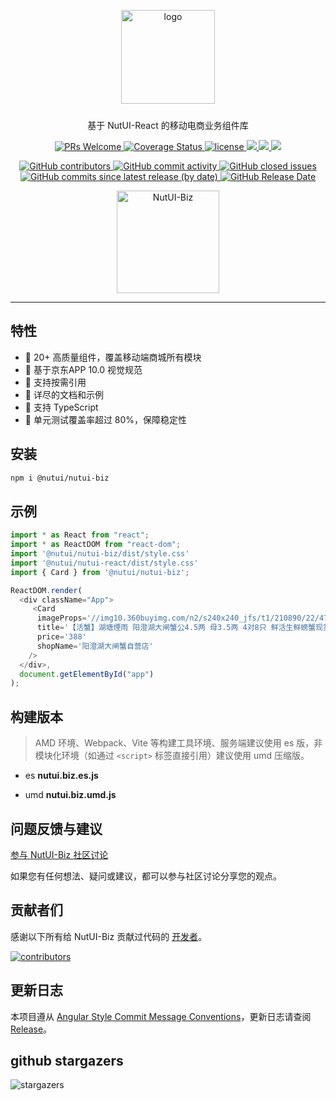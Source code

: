 
<p align="center">
    <img alt="logo" src="https://storage.360buyimg.com/nutui/nutui-biz/3x/0.0.8/logo-biz-red.676f7cb0.png" width="150" style="margin-bottom: 10px;">
</p>

<p align="center">基于 NutUI-React 的移动电商业务组件库</p>

<p align="center">
    <a href="http://makeapullrequest.com">
    <img src="https://img.shields.io/badge/PRs-welcome-brightgreen.svg?style=flat-square" alt="PRs Welcome">
  </a>
    <a href="https://github.com/jdf2e/nutui-biz">
    <img src="https://coveralls.io/repos/github/jdf2e/nutui/badge.svg?branch=master" alt="Coverage Status" />
    </a>
    <a href="https://github.com/jdf2e/nutui-biz">
    <img src="https://img.shields.io/npm/l/@nutui/nutui-biz.svg" alt="license"/>
    </a>
    <a href="https://www.npmjs.com/package/@nutui/nutui">
    <img src="https://img.shields.io/npm/v/@nutui/nutui-biz.svg?style=flat-square">
    </a>
    <a href="https://www.npmjs.com/package/@nutui/nutui">
    <img src="https://img.shields.io/npm/dt/@nutui/nutui-biz.svg?style=flat-square">
    </a>
    <a href="https://travis-ci.org/jdf2e/nutui">
    <img src="https://img.shields.io/travis/jdf2e/nutui-biz.svg?style=flat-square">
    </a>  

</p>
<p align="center">
    <a href="https://github.com/jdf2e/nutui-biz">
    <img src="https://img.shields.io/github/contributors/jdf2e/nutui-biz" alt="GitHub contributors">
    </a>  
    <a href="https://github.com/jdf2e/nutui-biz">
    <img src="https://img.shields.io/github/commit-activity/w/jdf2e/nutui-biz" alt="GitHub commit activity">
    </a>
    <a href="https://github.com/jdf2e/nutui-biz">
    <img src="https://img.shields.io/github/issues-closed/jdf2e/nutui-biz" alt="GitHub closed issues">
    </a>  
    <a href="https://github.com/jdf2e/nutui-biz">
    <img src="https://img.shields.io/github/commits-since/jdf2e/nutui/latest/v4" alt="GitHub commits since latest release (by date)">
    </a>
    <a href="https://github.com/jdf2e/nutui-biz">
    <img src="https://img.shields.io/github/release-date/jdf2e/nutui" alt="GitHub Release Date">
  </a>
</p>

<p align="center">
   <img src="https://img12.360buyimg.com/imagetools/jfs/t1/202336/18/18586/7437/61b832ccE0b13d53d/18605da7232a5a0e.png" width="164" alt="NutUI-Biz" />
</p>

---

##  特性

* 🚀 20+ 高质量组件，覆盖移动端商城所有模块
* 📖 基于京东APP 10.0 视觉规范
* 🍭 支持按需引用
* 📖 详尽的文档和示例
* 💪 支持 TypeScript
* 🍭 单元测试覆盖率超过 80%，保障稳定性

## 安装

```bash
npm i @nutui/nutui-biz
```

## 示例

```js
import * as React from "react";
import * as ReactDOM from "react-dom";
import '@nutui/nutui-biz/dist/style.css'
import '@nutui/nutui-react/dist/style.css'
import { Card } from '@nutui/nutui-biz';

ReactDOM.render(
  <div className="App">
     <Card
      imageProps='//img10.360buyimg.com/n2/s240x240_jfs/t1/210890/22/4728/163829/6163a590Eb7c6f4b5/6390526d49791cb9.jpg!q70.jpg'
      title='【活蟹】湖塘煙雨 阳澄湖大闸蟹公4.5两 母3.5两 4对8只 鲜活生鲜螃蟹现货水产礼盒海鲜水'
      price='388'
      shopName='阳澄湖大闸蟹自营店'
    />
  </div>,
  document.getElementById("app")
);
```

## 构建版本

> AMD 环境、Webpack、Vite 等构建工具环境、服务端建议使用 es 版，非模块化环境（如通过 `<script>` 标签直接引用）建议使用 umd 压缩版。

* es **nutui.biz.es.js**

* umd **nutui.biz.umd.js**

## 问题反馈与建议

[参与 NutUI-Biz 社区讨论](https://github.com/jdf2e/nutui-biz/discussions)

如果您有任何想法、疑问或建议，都可以参与社区讨论分享您的观点。

## 贡献者们

感谢以下所有给 NutUI-Biz 贡献过代码的 [开发者](https://github.com/jdf2e/nutui-biz/graphs/contributors)。

<a href="https://github.com/jdf2e/nutui-biz/graphs/contributors">
  <img src="https://opencollective.com/nutui-biz/contributors.svg?width=890&button=false" alt="contributors">
</a>


<!-- ## Stargazers  -->

<!-- [![Stargazers repo roster for @jdf2e/nutui](https://reporoster.com/stars/jdf2e/nutui)](https://github.com/jdf2e/nutui/stargazers) -->

<!-- ## Forkers

[![Forkers repo roster for @jdf2e/nutui](https://reporoster.com/forks/jdf2e/nutui)](https://github.com/jdf2e/nutui/network/members) -->


<!-- ## 开发计划

[Milestones](https://github.com/jdf2e/nutui/projects) -->

## 更新日志

本项目遵从 [Angular Style Commit Message Conventions](https://gist.github.com/stephenparish/9941e89d80e2bc58a153)，更新日志请查阅 [Release](https://github.com/jdf2e/nutui-biz/releases)。

## github stargazers 

![stargazers](https://starchart.cc/jdf2e/nutui-biz.svg)

